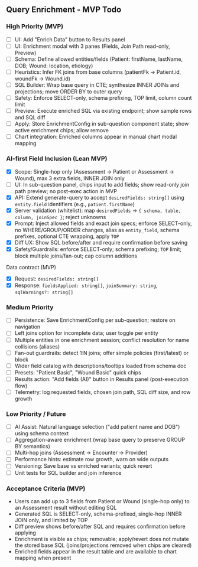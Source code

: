 ## Query Enrichment - MVP Todo

### High Priority (MVP)

- [ ] UI: Add "Enrich Data" button to Results panel
- [ ] UI: Enrichment modal with 3 panes (Fields, Join Path read-only, Preview)
- [ ] Schema: Define allowed entities/fields (Patient: firstName, lastName, DOB; Wound: location, etiology)
- [ ] Heuristics: Infer FK joins from base columns (patientFk → Patient.id, woundFk → Wound.id)
- [ ] SQL Builder: Wrap base query in CTE; synthesize INNER JOINs and projections; move ORDER BY to outer query
- [ ] Safety: Enforce SELECT-only, schema prefixing, TOP limit, column count limit
- [ ] Preview: Execute enriched SQL via existing endpoint; show sample rows and SQL diff
- [ ] Apply: Store EnrichmentConfig in sub-question component state; show active enrichment chips; allow remove
- [ ] Chart integration: Enriched columns appear in manual chart modal mapping

### AI-first Field Inclusion (Lean MVP)

- [x] Scope: Single-hop only (Assessment → Patient or Assessment → Wound), max 3 extra fields, INNER JOIN only
- [ ] UI: In sub-question panel, chips input to add fields; show read-only join path preview; no post-exec action in MVP
- [x] API: Extend generate-query to accept `desiredFields: string[]` using `entity.field` identifiers (e.g., `patient.firstName`)
- [x] Server validation (whitelist): map `desiredFields` → `{ schema, table, column, joinSpec }`; reject unknowns
- [x] Prompt: Inject allowed fields and exact join specs; enforce SELECT-only, no WHERE/GROUP/ORDER changes, alias as `entity_field`, schema prefixes, optional CTE wrapping, apply `TOP`
- [x] Diff UX: Show SQL before/after and require confirmation before saving
- [x] Safety/Guardrails: enforce SELECT-only; schema prefixing; `TOP` limit; block multiple joins/fan-out; cap column additions

Data contract (MVP)

- [x] Request: `desiredFields: string[]`
- [x] Response: `fieldsApplied: string[]`, `joinSummary: string`, `sqlWarnings?: string[]`

### Medium Priority

- [ ] Persistence: Save EnrichmentConfig per sub-question; restore on navigation
- [ ] Left joins option for incomplete data; user toggle per entity
- [ ] Multiple entities in one enrichment session; conflict resolution for name collisions (aliases)
- [ ] Fan-out guardrails: detect 1:N joins; offer simple policies (first/latest) or block
- [ ] Wider field catalog with descriptions/tooltips loaded from schema doc
- [ ] Presets: "Patient Basic", "Wound Basic" quick chips
- [ ] Results action: "Add fields (AI)" button in Results panel (post-execution flow)
- [ ] Telemetry: log requested fields, chosen join path, SQL diff size, and row growth

### Low Priority / Future

- [ ] AI Assist: Natural language selection ("add patient name and DOB") using schema context
- [ ] Aggregation-aware enrichment (wrap base query to preserve GROUP BY semantics)
- [ ] Multi-hop joins (Assessment → Encounter → Provider)
- [ ] Performance hints: estimate row growth, warn on wide outputs
- [ ] Versioning: Save base vs enriched variants; quick revert
- [ ] Unit tests for SQL builder and join inference

### Acceptance Criteria (MVP)

- Users can add up to 3 fields from Patient or Wound (single-hop only) to an Assessment result without editing SQL
- Generated SQL is SELECT-only, schema-prefixed, single-hop INNER JOIN only, and limited by TOP
- Diff preview shows before/after SQL and requires confirmation before applying
- Enrichment is visible as chips; removable; apply/revert does not mutate the stored base SQL (joins/projections removed when chips are cleared)
- Enriched fields appear in the result table and are available to chart mapping when present
